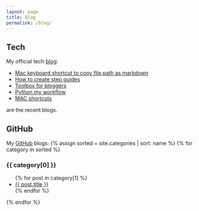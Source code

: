 ```yaml
---
layout: page
title: Blog
permalink: /blog/
---
```


## Tech
My official tech [blog](https://ojitha.blogspot.com.au):

- [Mac keyboard shortcut to copy file path as markdown](https://ojitha.blogspot.com/2020/06/macos-quick-action-to-copy-markdown.html)
- [How to create step guides](https://ojitha.blogspot.com/2020/05/annotated-screenshot-in-mac-preview.html)
- [Toolbox for bloggers](https://ojitha.blogspot.com/2020/05/animated-gif-for-blogger.html)
- [Python my workflow](https://ojitha.blogspot.com/2020/05/python-my-workflow.html)
- [MAC shortcuts](https://ojitha.blogspot.com/2020/04/mac-shortcuts.html)

are the recent blogs.

## GitHub
My [GitHub](https://github.com/ojitha) blogs:
{% assign sorted = site.categories | sort: name  %}
{% for category in sorted %}
<h3>{{ category[0] }}</h3>
<ul>
    {% for post in category[1] %}
      <li><a href="{{ post.url }}">{{ post.title }}</a></li>
    {% endfor %}
</ul>  
{% endfor %}
